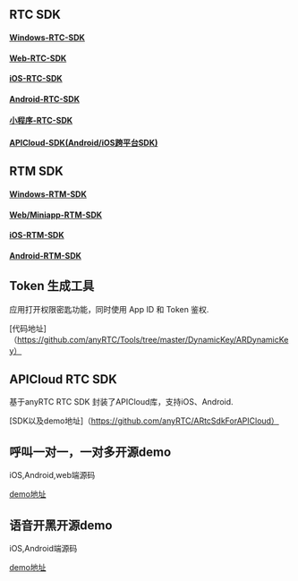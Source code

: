 ## RTC SDK
#### [Windows-RTC-SDK](https://github.com/anyRTC/ArWinSDK)
#### [Web-RTC-SDK](https://github.com/anyRTC/ArWebSDK)
#### [iOS-RTC-SDK](https://github.com/anyRTC/AriOSSDK)
#### [Android-RTC-SDK](https://github.com/anyRTC/ArAndroidSDK)
#### [小程序-RTC-SDK](https://github.com/anyRTC/ArMiniappSDK)
#### [APICloud-SDK(Android/iOS跨平台SDK)](https://github.com/anyRTC/ARtcSdkForAPICloud)


## RTM SDK
#### [Windows-RTM-SDK](https://github.com/anyRTC/ArRTM-Win)
#### [Web/Miniapp-RTM-SDK](https://github.com/anyRTC/ArRTM-Web)
#### [iOS-RTM-SDK](https://github.com/anyRTC/ArRTM-iOS)
#### [Android-RTM-SDK](https://github.com/anyRTC/ArRTM-Android)


## Token 生成工具
应用打开权限密匙功能，同时使用 App ID 和 Token 鉴权.

[代码地址]（https://github.com/anyRTC/Tools/tree/master/DynamicKey/ARDynamicKey）

## APICloud RTC SDK
基于anyRTC RTC SDK 封装了APICloud库，支持iOS、Android.

[SDK以及demo地址]（https://github.com/anyRTC/ARtcSdkForAPICloud）

## 呼叫一对一，一对多开源demo
iOS,Android,web端源码

[demo地址](https://github.com/anyRTC-UseCase/ARCall)

## 语音开黑开源demo
iOS,Android端源码

[demo地址](https://github.com/anyRTC-UseCase/ARChatRoom)
